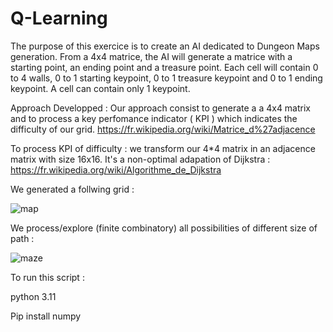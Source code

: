 # Q-Learning

The purpose of this exercice is to create an AI dedicated to Dungeon Maps generation.
From a 4x4 matrice, the AI will generate a matrice with a starting point, an ending point and
a treasure point. Each cell will contain 0 to 4 walls, 0 to 1 starting keypoint, 0 to 1 treasure
keypoint and 0 to 1 ending keypoint. A cell can contain only 1 keypoint.


Approach Developped :
Our approach consist to generate a a 4x4 matrix and to process a key perfomance indicator ( KPI ) which indicates the difficulty of our grid.
https://fr.wikipedia.org/wiki/Matrice_d%27adjacence

To process KPI of difficulty : we transform our 4*4 matrix in an adjacence matrix with size 16x16.
It's a non-optimal adapation of Dijkstra : https://fr.wikipedia.org/wiki/Algorithme_de_Dijkstra


We generated a follwing grid :

![map](https://user-images.githubusercontent.com/124429102/216813343-4beb955a-9343-4a27-b54a-c435d04b235f.png)


We process/explore (finite combinatory) all possibilities of different size of path :

![maze](https://user-images.githubusercontent.com/124429102/216813366-33f6d251-fc5d-47ff-ad3f-b41707df553d.png)


To run this script :

python 3.11

Pip install numpy

